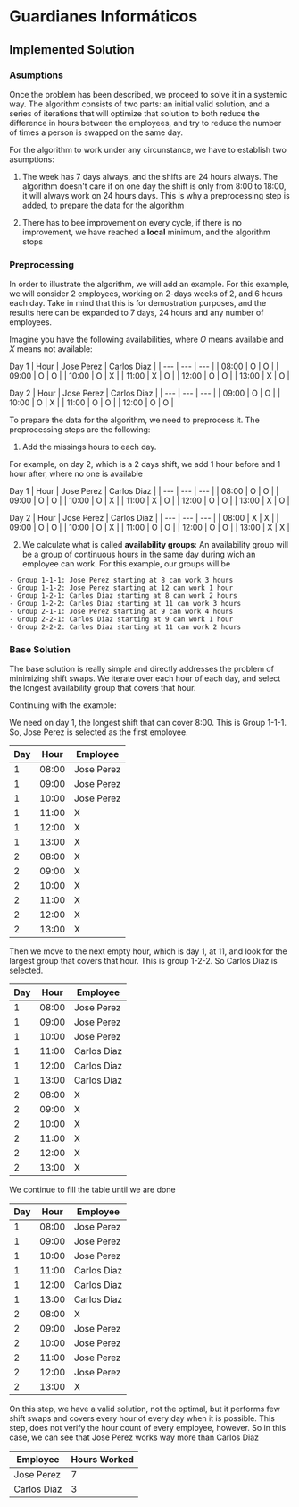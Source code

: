 # Guardianes Informáticos

## Implemented Solution

### Asumptions

  Once the problem has been described, we proceed to solve it in a systemic way.
  The algorithm consists of two parts: an initial valid solution, and a series 
  of iterations that will optimize that solution to both reduce the difference in
  hours between the employees, and try to reduce the number of times a person is
  swapped on the same day.

  For the algorithm to work under any circunstance, we have to establish two asumptions:
    
  1. The week has 7 days always, and the shifts are 24 hours always. The algorithm
    doesn't care if on one day the shift is only from 8:00 to 18:00, it will always
    work on 24 hours days. This is why a preprocessing step is added, to prepare the
    data for the algorithm
  
  2. There has to bee improvement on every cycle, if there is no improvement, we have
    reached a **local** minimum, and the algorithm stops 

### Preprocessing

  In order to illustrate the algorithm, we will add an example. For this example, we will
  consider 2 employees, working on 2-days weeks of 2, and 6 hours each day. Take in mind that this
  is for demostration purposes, and the results here can be expanded to 7 days, 24 hours and any
  number of employees.

  Imagine you have the following availabilities, where *O* means available and *X* means not available:

  Day 1
  | Hour | Jose Perez | Carlos Diaz |
  | --- | --- | --- |
  | 08:00 | O  | O  |
  | 09:00 | O  | O  |
  | 10:00 | O  | X  |
  | 11:00 | X  | O  |
  | 12:00 | O  | O  |
  | 13:00 | X  | O  |

  Day 2
  | Hour | Jose Perez | Carlos Diaz |
  | --- | --- | --- |
  | 09:00 | O  | O  |
  | 10:00 | O  | X  |
  | 11:00 | O  | O  |
  | 12:00 | O  | O  |
  
  To prepare the data for the algorithm, we need to preprocess it. The preprocessing steps
  are the following:

  1. Add the missings hours to each day.

  For example, on day 2, which is a 2 days shift, we add 1 hour before and 1 hour after, where
  no one is available

  Day 1
  | Hour | Jose Perez | Carlos Diaz |
  | --- | --- | --- |
  | 08:00 | O  | O  |
  | 09:00 | O  | O  |
  | 10:00 | O  | X  |
  | 11:00 | X  | O  |
  | 12:00 | O  | O  |
  | 13:00 | X  | O  |

  Day 2
  | Hour | Jose Perez | Carlos Diaz |
  | --- | --- | --- |
  | 08:00 | X  | X  |
  | 09:00 | O  | O  |
  | 10:00 | O  | X  |
  | 11:00 | O  | O  |
  | 12:00 | O  | O  |
  | 13:00 | X  | X  |

  2. We calculate what is called **availability groups**: An availability group will be a group of 
    continuous hours in the same day during wich an employee can work. For this example, our groups
    will be

    - Group 1-1-1: Jose Perez starting at 8 can work 3 hours
    - Group 1-1-2: Jose Perez starting at 12 can work 1 hour
    - Group 1-2-1: Carlos Diaz starting at 8 can work 2 hours
    - Group 1-2-2: Carlos Diaz starting at 11 can work 3 hours
    - Group 2-1-1: Jose Perez starting at 9 can work 4 hours
    - Group 2-2-1: Carlos Diaz starting at 9 can work 1 hour
    - Group 2-2-2: Carlos Diaz starting at 11 can work 2 hours

### Base Solution

  The base solution is really simple and directly addresses the problem of minimizing shift swaps. We 
  iterate over each hour of each day, and select the longest availability group that covers that hour.
  
  Continuing with the example:
  
  We need on day 1, the longest shift that can cover 8:00. This is Group 1-1-1. So, Jose Perez is selected
  as the first employee.

  | Day | Hour | Employee |
  | --- | --- | --- |
  | 1 | 08:00 | Jose Perez  |
  | 1 | 09:00 | Jose Perez  |
  | 1 | 10:00 | Jose Perez  |
  | 1 | 11:00 | X  |
  | 1 | 12:00 | X  |
  | 1 | 13:00 | X  |
  | 2 | 08:00 | X  |
  | 2 | 09:00 | X  |
  | 2 | 10:00 | X  |
  | 2 | 11:00 | X  |
  | 2 | 12:00 | X  |
  | 2 | 13:00 | X  |

  Then we move to the next empty hour, which is day 1, at 11, and look for the largest group that covers that hour.
  This is group 1-2-2. So Carlos Diaz is selected.

  | Day | Hour | Employee |
  | --- | --- | --- |
  | 1 | 08:00 | Jose Perez  |
  | 1 | 09:00 | Jose Perez  |
  | 1 | 10:00 | Jose Perez  |
  | 1 | 11:00 | Carlos Diaz  |
  | 1 | 12:00 | Carlos Diaz  |
  | 1 | 13:00 | Carlos Diaz  |
  | 2 | 08:00 | X  |
  | 2 | 09:00 | X  |
  | 2 | 10:00 | X  |
  | 2 | 11:00 | X  |
  | 2 | 12:00 | X  |
  | 2 | 13:00 | X  |

  We continue to fill the table until we are done

  | Day | Hour | Employee |
  | --- | --- | --- |
  | 1 | 08:00 | Jose Perez  |
  | 1 | 09:00 | Jose Perez  |
  | 1 | 10:00 | Jose Perez  |
  | 1 | 11:00 | Carlos Diaz  |
  | 1 | 12:00 | Carlos Diaz  |
  | 1 | 13:00 | Carlos Diaz  |
  | 2 | 08:00 | X  |
  | 2 | 09:00 | Jose Perez  |
  | 2 | 10:00 | Jose Perez  |
  | 2 | 11:00 | Jose Perez  |
  | 2 | 12:00 | Jose Perez  |
  | 2 | 13:00 | X  |

  On this step, we have a valid solution, not the optimal, but it performs few shift swaps and covers every hour of every day
  when it is possible. This step, does not verify the hour count of every employee, however. So in this case, we can see that Jose Perez
  works way more than Carlos Diaz

  | Employee | Hours Worked |
  | --- | --- |
  | Jose Perez | 7 |
  | Carlos Diaz | 3 | 
